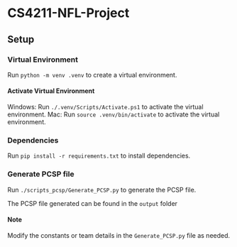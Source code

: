 # CS4211-NFL-Project

## Setup

### Virtual Environment
Run `python -m venv .venv` to create a virtual environment.

#### Activate Virtual Environment
Windows: Run `./.venv/Scripts/Activate.ps1` to activate the virtual environment.
Mac: Run `source .venv/bin/activate` to activate the virtual environment.

### Dependencies
Run `pip install -r requirements.txt` to install dependencies.

### Generate PCSP file
Run `./scripts_pcsp/Generate_PCSP.py` to generate the PCSP file.

The PCSP file generated can be found in the `output` folder

#### Note
Modify the constants or team details in the `Generate_PCSP.py` file as needed.
